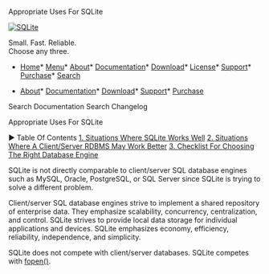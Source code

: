 




Appropriate Uses For SQLite




[![SQLite](images/sqlite370_banner.gif)](index.html)


Small. Fast. Reliable.  
Choose any three.


* [Home](index.html)* [Menu](javascript:void(0))* [About](about.html)* [Documentation](docs.html)* [Download](download.html)* [License](copyright.html)* [Support](support.html)* [Purchase](prosupport.html)* [Search](javascript:void(0))




* [About](about.html)* [Documentation](docs.html)* [Download](download.html)* [Support](support.html)* [Purchase](prosupport.html)






Search Documentation
Search Changelog










Appropriate Uses For SQLite


►
Table Of Contents
[1\. Situations Where SQLite Works Well](#situations_where_sqlite_works_well)
[2\. Situations Where A Client/Server RDBMS May Work Better](#situations_where_a_client_server_rdbms_may_work_better)
[3\. Checklist For Choosing The Right Database Engine](#checklist_for_choosing_the_right_database_engine)





SQLite is not directly comparable to client/server SQL database engines such
as MySQL, Oracle, PostgreSQL, or SQL Server since SQLite is trying to
solve a different problem.




Client/server SQL database engines strive to implement a shared repository
of enterprise data. They emphasize scalability, concurrency, centralization,
and control.
SQLite strives to provide local data storage for
individual applications and devices. SQLite emphasizes economy,
efficiency, reliability, independence, and simplicity.




SQLite does not compete with client/server databases.
SQLite competes with [fopen()](http://man.he.net/man3/fopen).



